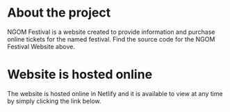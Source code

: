 # About the project
NGOM Festival is a website created to provide information and purchase online tickets for the named festival. Find the source code for the NGOM Festival Website above.

# Website is hosted online
The website is hosted online in Netlify and it is available to view at any time by simply clicking the link below. 
